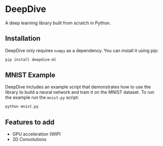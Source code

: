 # DeepDive
A deep learning library built from scratch in Python.

## Installation
DeepDive only requires `numpy` as a dependency. You can install it using pip:

```bash
pip install deepdive-ml
```
## MNIST Example

DeepDive includes an example script that demonstrates how to use the library to build a neural network and train it on the MNIST dataset. 
To run the example run the `mnist.py` script:

```bash
python mnist.py
```
## Features to add
- GPU acceleration (WIP)
- 2D Convolutions